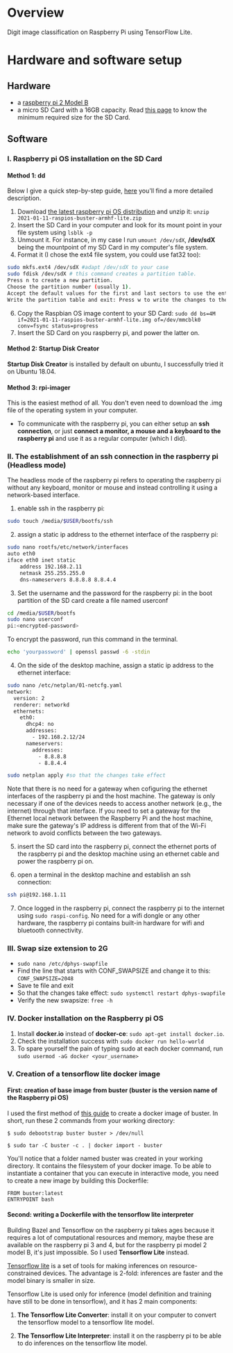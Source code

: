 # Overview
Digit image classification on Raspberry Pi using TensorFlow Lite.
# Hardware and software setup
## Hardware
- a [raspberry pi 2 Model B](https://www.raspberrypi.org/products/raspberry-pi-2-model-b/)
- a micro SD Card with a 16GB capacity. Read [this page](https://www.raspberrypi.org/documentation/installation/sd-cards.md) to know the minimum required size for the SD Card.

## Software
### I. Raspberry pi OS installation on the SD Card

#### Method 1: dd
Below I give a quick step-by-step guide, [here](https://www.raspberrypi.org/documentation/installation/installing-images/linux.md) you'll find a more detailed description.
1. Download [the latest raspberry pi OS distribution](https://www.raspberrypi.org/downloads/raspberry-pi-os/) and unzip it: `unzip 2021-01-11-raspios-buster-armhf-lite.zip`
2. Insert the SD Card in your computer and look for its mount point in your file system using `lsblk -p`
4. Unmount it. For instance, in my case I run `umount /dev/sdX`, **/dev/sdX** being the mountpoint of my SD Card in my computer's file system.
5. Format it (I chose the ext4 file system, you could use fat32 too):
  ```bash
  sudo mkfs.ext4 /dev/sdX #adapt /dev/sdX to your case
  sudo fdisk /dev/sdX # this command creates a partition table.
  Press n to create a new partition.
  Choose the partition number (usually 1).
  Accept the default values for the first and last sectors to use the entire disk.
  Write the partition table and exit: Press w to write the changes to the disk and exit.
  ``` 
6. Copy the Raspbian OS image content to your SD Card: `sudo dd bs=4M if=2021-01-11-raspios-buster-armhf-lite.img of=/dev/mmcblk0 conv=fsync status=progress`
7. Insert the SD Card on you raspberry pi, and power the latter on.

#### Method 2: Startup Disk Creator
**Startup Disk Creator** is installed by default on ubuntu, I successfully tried it on Ubuntu 18.04.

#### Method 3: rpi-imager
This is the easiest method of all. You don't even need to download the .img file of the operating system in your computer.


- To communicate with the raspberry pi, you can either setup an **ssh connection**, or just **connect a monitor, a mouse and a keyboard to the raspberry pi** and use it as a regular computer (which I did).

### II. The establishment of an ssh connection in the raspberry pi (Headless mode)
The headless mode of the raspberry pi refers to operating the raspberry pi without any keyboard, monitor or mouse and instead controlling it using a network-based interface.
1. enable ssh in the raspberry pi:
```bash
sudo touch /media/$USER/bootfs/ssh
```
2. assign a static ip address to the ethernet interface of the raspberry pi:
```bash
sudo nano rootfs/etc/network/interfaces
auto eth0
iface eth0 inet static
    address 192.168.2.11
    netmask 255.255.255.0
    dns-nameservers 8.8.8.8 8.8.4.4
```
3. Set the username and the password for the raspberry pi: in the boot partition of the SD card create a file named userconf
```bash
cd /media/$USER/bootfs
sudo nano userconf
pi:<encrypted-password>
```
To encrypt the password, run this command in the terminal.
```bash
echo 'yourpassword' | openssl passwd -6 -stdin
```
4. On the side of the desktop machine, assign a static ip address to the ethernet interface:
```bash
sudo nano /etc/netplan/01-netcfg.yaml
network:
  version: 2
  renderer: networkd
  ethernets:
    eth0:
      dhcp4: no
      addresses:
        - 192.168.2.12/24
      nameservers:
        addresses:
          - 8.8.8.8
          - 8.8.4.4
```
```bash
sudo netplan apply #so that the changes take effect
```
Note that there is no need for a gateway when cofiguring the ethernet interfaces of the raspberry pi and the host machine. The gateway is only necessary if one of the devices needs to access another network (e.g., the internet) through that interface. If you need to set a gateway for the Ethernet local network between the Raspberry Pi and the host machine, make sure the gateway's IP address is different from that of the Wi-Fi network to avoid conflicts between the two gateways.

5. insert the SD card into the raspberry pi, connect the ethernet ports of the raspberry pi and the desktop machine using an ethernet cable and power the raspberry pi on.

6. open a terminal in the desktop machine and establish an ssh connection:
```bash
ssh pi@192.168.1.11
```

7. Once logged in the raspberry pi, connect the raspberry pi to the internet using ```sudo raspi-config```. No need for a wifi dongle or any other hardware, the raspberry pi contains built-in hardware for wifi and bluetooth connectivity.

### III. Swap size extension to 2G
- ```sudo nano /etc/dphys-swapfile```
- Find the line that starts with CONF_SWAPSIZE and change it to this: ```CONF_SWAPSIZE=2048```
- Save te file and exit
- So that the changes take effect: ```sudo systemctl restart dphys-swapfile```
- Verify the new swapsize: ```free -h```

### IV. Docker installation on the Raspberry pi OS
1. Install **docker.io** instead of **docker-ce**: `sudo apt-get install docker.io`.
2. Check the installation success with `sudo docker run hello-world`
3. To spare yourself the pain of typing sudo at each docker command, run `sudo usermod -aG docker <your_username>`

### V. Creation of a tensorflow lite docker image
#### First: creation of base image from buster (buster is the version name of the Raspberry pi OS)
I used the first method of [this guide](https://docs.docker.com/develop/develop-images/baseimages/) to create a docker image of buster.
In short, run these 2 commands from your working directory:

`$ sudo debootstrap buster buster > /dev/null`

`$ sudo tar -C buster -c . | docker import - buster`

You'll notice that a folder named buster was created in your working directory. It contains the filesystem of your docker image.
To be able to instantiate a container that you can execute in interactive mode, you need to create a new image by building this Dockerfile:
```
FROM buster:latest
ENTRYPOINT bash
```
#### Second: writing a Dockerfile with the tensorflow lite interpreter

Building Bazel and Tensorflow on the raspberry pi takes ages because it requires a lot of computational resources and memory, maybe these are available on the raspberry pi 3 and 4, but for the raspberry pi model 2 model B, it's just impossible. So I used **Tensorflow Lite** instead.

[Tensorflow lite](https://www.tensorflow.org/lite/guide) is a set of tools for making inferences on resource-constrained devices. The advantage is 2-fold: inferences are faster and the model binary is smaller in size.

Tensorflow Lite is used only for inference (model definition and training have still to be done in tensorflow), and it has 2 main components:

1. **The Tensorflow Lite Converter**: install it on your computer to convert the tensorflow model to a tensorflow lite model.

2. **The Tensorflow Lite Interpreter**: install it on the raspberry pi to be able to do inferences on the tensorflow lite model.

